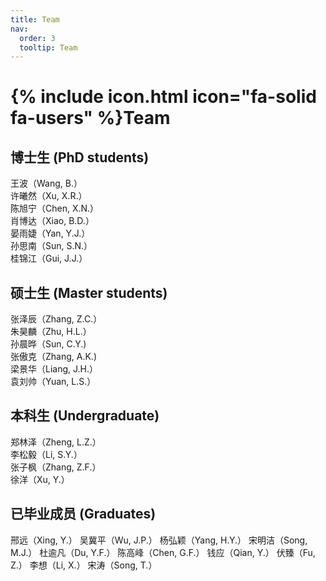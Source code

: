 ```yaml
---
title: Team
nav:
  order: 3
  tooltip: Team
---
```


# {% include icon.html icon="fa-solid fa-users" %}Team

## 博士生 (PhD students)

王波（Wang, B.）  
许曦然（Xu, X.R.）  
陈旭宁（Chen, X.N.）  
肖博达（Xiao, B.D.）  
晏雨婕（Yan, Y.J.）  
孙思南（Sun, S.N.）  
桂锦江（Gui, J.J.）  

## 硕士生 (Master students)

张泽辰（Zhang, Z.C.）   
朱昊麟（Zhu, H.L.）  
孙晨晔（Sun, C.Y.)  
张傲克（Zhang, A.K.)  
梁景华（Liang, J.H.）  
袁刘帅（Yuan, L.S.）  

## 本科生 (Undergraduate)

郑林泽（Zheng, L.Z.）  
李松毅（Li, S.Y.）  
张子枫（Zhang, Z.F.）  
徐洋（Xu, Y.）

## 已毕业成员 (Graduates)

邢远（Xing, Y.） 
吴冀平（Wu, J.P.） 
杨弘颖（Yang, H.Y.） 
宋明洁（Song, M.J.） 
杜逾凡（Du, Y.F.） 
陈高峰（Chen, G.F.） 
钱应（Qian, Y.） 
伏臻（Fu, Z.） 
李想（Li, X.） 
宋涛（Song, T.） 
